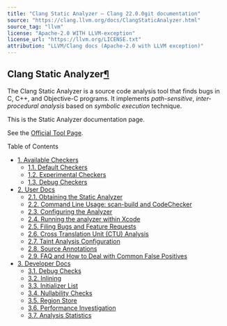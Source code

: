 ```yaml
---
title: "Clang Static Analyzer — Clang 22.0.0git documentation"
source: "https://clang.llvm.org/docs/ClangStaticAnalyzer.html"
source_tag: "llvm"
license: "Apache-2.0 WITH LLVM-exception"
license_url: "https://llvm.org/LICENSE.txt"
attribution: "LLVM/Clang docs (Apache-2.0 with LLVM exception)"
---
```

Clang Static Analyzer[¶](#clang-static-analyzer "Link to this heading")
-----------------------------------------------------------------------

The Clang Static Analyzer is a source code analysis tool that finds bugs in C, C++, and Objective-C programs. It implements _path-sensitive_, _inter-procedural analysis_ based on _symbolic execution_ technique.

This is the Static Analyzer documentation page.

See the [Official Tool Page](https://clang-analyzer.llvm.org/).

Table of Contents

*   [1\. Available Checkers](https://clang.llvm.org/docs/analyzer/checkers.html)
    *   [1.1. Default Checkers](https://clang.llvm.org/docs/analyzer/checkers.html#default-checkers)
    *   [1.2. Experimental Checkers](https://clang.llvm.org/docs/analyzer/checkers.html#experimental-checkers)
    *   [1.3. Debug Checkers](https://clang.llvm.org/docs/analyzer/checkers.html#debug-checkers)
*   [2\. User Docs](https://clang.llvm.org/docs/analyzer/user-docs.html)
    *   [2.1. Obtaining the Static Analyzer](https://clang.llvm.org/docs/analyzer/user-docs/Installation.html)
    *   [2.2. Command Line Usage: scan-build and CodeChecker](https://clang.llvm.org/docs/analyzer/user-docs/CommandLineUsage.html)
    *   [2.3. Configuring the Analyzer](https://clang.llvm.org/docs/analyzer/user-docs/Options.html)
    *   [2.4. Running the analyzer within Xcode](https://clang.llvm.org/docs/analyzer/user-docs/UsingWithXCode.html)
    *   [2.5. Filing Bugs and Feature Requests](https://clang.llvm.org/docs/analyzer/user-docs/FilingBugs.html)
    *   [2.6. Cross Translation Unit (CTU) Analysis](https://clang.llvm.org/docs/analyzer/user-docs/CrossTranslationUnit.html)
    *   [2.7. Taint Analysis Configuration](https://clang.llvm.org/docs/analyzer/user-docs/TaintAnalysisConfiguration.html)
    *   [2.8. Source Annotations](https://clang.llvm.org/docs/analyzer/user-docs/Annotations.html)
    *   [2.9. FAQ and How to Deal with Common False Positives](https://clang.llvm.org/docs/analyzer/user-docs/FAQ.html)
*   [3\. Developer Docs](https://clang.llvm.org/docs/analyzer/developer-docs.html)
    *   [3.1. Debug Checks](https://clang.llvm.org/docs/analyzer/developer-docs/DebugChecks.html)
    *   [3.2. Inlining](https://clang.llvm.org/docs/analyzer/developer-docs/IPA.html)
    *   [3.3. Initializer List](https://clang.llvm.org/docs/analyzer/developer-docs/InitializerLists.html)
    *   [3.4. Nullability Checks](https://clang.llvm.org/docs/analyzer/developer-docs/nullability.html)
    *   [3.5. Region Store](https://clang.llvm.org/docs/analyzer/developer-docs/RegionStore.html)
    *   [3.6. Performance Investigation](https://clang.llvm.org/docs/analyzer/developer-docs/PerformanceInvestigation.html)
    *   [3.7. Analysis Statistics](https://clang.llvm.org/docs/analyzer/developer-docs/Statistics.html)